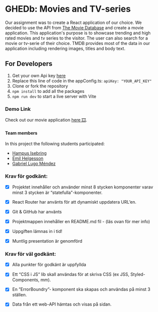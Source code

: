 # GHEDb: Movies and TV-series

Our assignment was to create a React application of our choice. We decided to use the API from [The Movie Database](https://www.themoviedb.org/) and create a movie application. This application's purpose is to showcase trending and high rated movies and tv series to the visitor. The user can also search for a movie or tv-serie of their choice. TMDB provides most of the data in our application including rendering images, titles and body text.

## For Developers

1. Get your own Api key [here](https://developers.themoviedb.org/3/getting-started/introduction)
2. Replace this line of code in the appConfig.ts: `apiKey: "YOUR_API_KEY"`
3. Clone or fork the repository
4. `npm install` to add all the packages
5. `npm run dev` to start a live server with Vite

### Demo Link

Check out our movie application [here 🎞](https://ghedb.netlify.app/).

#### Team members

In this project the following students participated:

- [Hampus Isebring](https://github.com/Isebring)
- [Emil Helgesson](https://github.com/Emil-Helge)
- [Gabriel Lugo Méndez](https://github.com/gabriel-lugo)

### Krav för godkänt:

- [x] Projektet innehåller och använder minst 8 stycken komponenter varav minst 3 stycken är “statefulla"-komponenter.

- [x] React Router har använts för att dynamiskt uppdatera URL’en.

- [x] Git & GitHub har använts

- [x] Projektmappen innehåller en README.md fil - (läs ovan för mer info)

- [x] Uppgiften lämnas in i tid!

- [x] Muntlig presentation är genomförd

### Krav för väl godkänt:

- [x] Alla punkter för godkänt är uppfyllda

- [x] Ett “CSS i JS“ lib skall användas för at skriva CSS (ex JSS, Styled-Components, mm).

- [x] En ”ErrorBoundry”- komponent ska skapas och användas på minst 3 ställen.

- [x] Data från ett web-API hämtas och visas på sidan.
